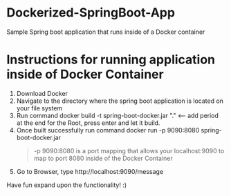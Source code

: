 # Dockerized-SpringBoot-App
Sample Spring boot application that runs inside of a Docker container

# Instructions for running application inside of Docker Container
1. Download Docker 
2. Navigate to the directory where the spring boot application is located on your file system
3. Run command docker build -t spring-boot-docker.jar "." <-- add period at the end for the Root, press enter and let it build.
4. Once built successfully run command docker run -p 9090:8080 spring-boot-docker.jar
    > -p 9090:8080 is a port mapping that allows your localhost:9090 to map to port 8080 inside of the Docker Container
5. Go to Browser, type http://localhost:9090/message

Have fun expand upon the functionality! :)
